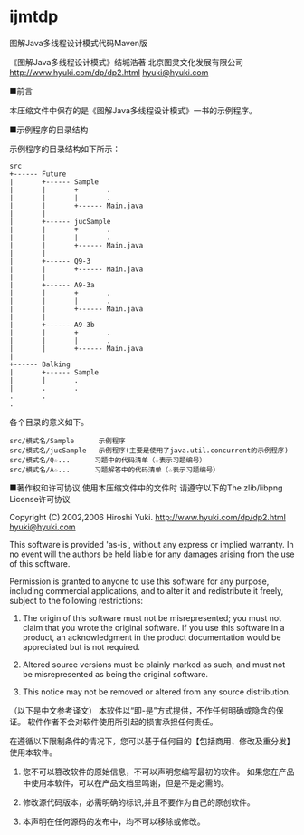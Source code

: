# ijmtdp
图解Java多线程设计模式代码Maven版

《图解Java多线程设计模式》结城浩著
北京图灵文化发展有限公司
http://www.hyuki.com/dp/dp2.html
hyuki@hyuki.com

■前言

本压缩文件中保存的是《图解Java多线程设计模式》一书的示例程序。

■示例程序的目录结构

示例程序的目录结构如下所示：

    src
    +------ Future
    |       +------ Sample
    |       |       +       .
    |       |       |       .
    |       |       +------ Main.java
    |       |
    |       +------ jucSample
    |       |       +       .
    |       |       |       .
    |       |       +------ Main.java
    |       |
    |       +------ Q9-3
    |       |       +------ Main.java
    |       |
    |       +------ A9-3a
    |       |       +       .
    |       |       |       .
    |       |       +------ Main.java
    |       |
    |       +------ A9-3b
    |       |       +       .
    |       |       |       .
    |       |       +------ Main.java
    |
    +------ Balking
    |       +------ Sample
    |       |       .
    |       .       .
    .       .
    .

各个目录的意义如下。

    src/模式名/Sample      示例程序
    src/模式名/jucSample   示例程序(主要是使用了java.util.concurrent的示例程序)
    src/模式名/Q☆...      习题中的代码清单（☆表示习题编号）
    src/模式名/A☆...      习题解答中的代码清单（☆表示习题编号）


■著作权和许可协议
使用本压缩文件中的文件时
请遵守以下的The zlib/libpng License许可协议


Copyright (C) 2002,2006 Hiroshi Yuki.
http://www.hyuki.com/dp/dp2.html
hyuki@hyuki.com

This software is provided 'as-is', without any express or implied warranty.
In no event will the authors be held liable for any damages
arising from the use of this software.

Permission is granted to anyone to use this software for any purpose,
including commercial applications, and to alter it and redistribute it freely,
subject to the following restrictions:

1. The origin of this software must not be misrepresented; you must not claim
that you wrote the original software. If you use this software in a product,
an acknowledgment in the product documentation would be appreciated but is not
required.

2. Altered source versions must be plainly marked as such, and must not be
misrepresented as being the original software.

3. This notice may not be removed or altered from any source distribution.

（以下是中文参考译文）
本软件以“即-是”方式提供，不作任何明确或隐含的保证。
软件作者不会对软件使用所引起的损害承担任何责任。

在遵循以下限制条件的情况下，您可以基于任何目的【包括商用、修改及重分发】使用本软件。

1. 您不可以篡改软件的原始信息，不可以声明您编写最初的软件。
   如果您在产品中使用本软件，可以在产品文档里鸣谢，但是不是必需的。
   
2. 修改源代码版本，必需明确的标识,并且不要作为自己的原创软件。

3. 本声明在任何源码的发布中，均不可以移除或修改。

